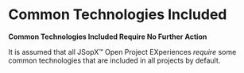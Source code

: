 ﻿
# Common Technologies Included

**Common Technologies Included Require No Further Action**

It is assumed that all JSopX™ Open Project EXperiences _require_ some common technologies that are included in all projects by default.

<!-- START JSOPX NOVA DOCX HEADER
group: 'Technologies'
subGroup: 'Common Technologies Included'
isDraft: false
isProductionReady: true
toc: true
END JSOPX NOVA DOCX HEADER -->

